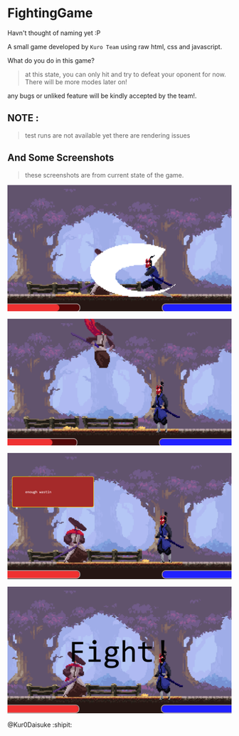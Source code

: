 # FightingGame
Havn't thought of naming yet :P

A small game developed by `Kuro Team` using raw html, css and javascript.

What do you do in this game?
> at this state, you can only hit and try to defeat your oponent for now. There will be more modes later on!

any bugs or unliked feature will be kindly accepted by the team!.


## NOTE : 

> test runs are not available yet
  there are rendering issues

## And Some Screenshots

> these screenshots are from current state of the game.

<img src="/img/screenshots/Screenshot (5).png"></img>


<img src="/img/screenshots/Screenshot (6).png"></img>


<img src="/img/screenshots/Screenshot (12).png"></img>


<img src="/img/screenshots/Screenshot (13).png"></img>

@Kur0Daisuke :shipit:
